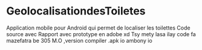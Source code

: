 # GeolocalisationdesToiletes
Application mobile pour Android qui permet de localiser les toilettes 
Code source
avec Rapport
avec prototype en adobe xd
Tsy mety lasa ilay code fa mazefatra be 305 M.O ,version compiler .apk io ambony io
